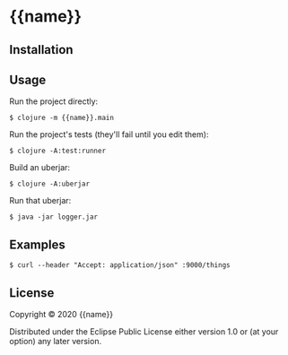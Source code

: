# {{name}}

## Installation

## Usage

Run the project directly:

    $ clojure -m {{name}}.main

Run the project's tests (they'll fail until you edit them):

    $ clojure -A:test:runner

Build an uberjar:

    $ clojure -A:uberjar

Run that uberjar:

    $ java -jar logger.jar

## Examples

    $ curl --header "Accept: application/json" :9000/things

## License

Copyright © 2020 {{name}}

Distributed under the Eclipse Public License either version 1.0 or (at
your option) any later version.
